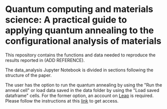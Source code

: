 # Quantum computing and materials science: A practical guide to applying quantum annealing to the configurational analysis of materials

This repository contains the functions and data needed to reproduce the results reported in (ADD REFERENCE).

The data_analysis Jupyter Notebook is divided in sections following the structure of the paper.

The user has the option to run the quantum annealing by using the "Run the anneal cell" or load data saved in the data folder by using the "Load saved dataframe" cells. For the former option, an account on <a href='https://www.dwavesys.com/solutions-and-products/cloud-platform/'>Leap</a> is required. Please follow the instructions at this <a href='https://cloud.dwavesys.com/leap/signup/'>link</a> to get access.

